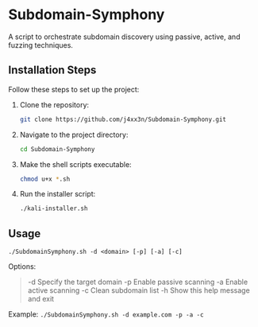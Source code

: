 # Subdomain-Symphony
 A script to orchestrate subdomain discovery using passive, active, and fuzzing techniques.

## Installation Steps

Follow these steps to set up the project:

1. Clone the repository:
    ```sh
    git clone https://github.com/j4xx3n/Subdomain-Symphony.git
    ```

2. Navigate to the project directory:
    ```sh
    cd Subdomain-Symphony
    ```

3. Make the shell scripts executable:
    ```sh
    chmod u+x *.sh
    ```

4. Run the installer script:
    ```sh
    ./kali-installer.sh
    ```

## Usage
  `./SubdomainSymphony.sh -d <domain> [-p] [-a] [-c]`

Options:
  > -d    Specify the target domain
  > -p    Enable passive scanning
  > -a    Enable active scanning
  > -c    Clean subdomain list
  > -h    Show this help message and exit

Example:
  `./SubdomainSymphony.sh -d example.com -p -a -c`
